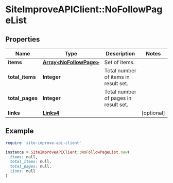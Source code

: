 # SiteImproveAPIClient::NoFollowPageList

## Properties

| Name | Type | Description | Notes |
| ---- | ---- | ----------- | ----- |
| **items** | [**Array&lt;NoFollowPage&gt;**](NoFollowPage.md) | Set of items. |  |
| **total_items** | **Integer** | Total number of items in result set. |  |
| **total_pages** | **Integer** | Total number of pages in result set. |  |
| **links** | [**Links4**](Links4.md) |  | [optional] |

## Example

```ruby
require 'site-improve-api-client'

instance = SiteImproveAPIClient::NoFollowPageList.new(
  items: null,
  total_items: null,
  total_pages: null,
  links: null
)
```

